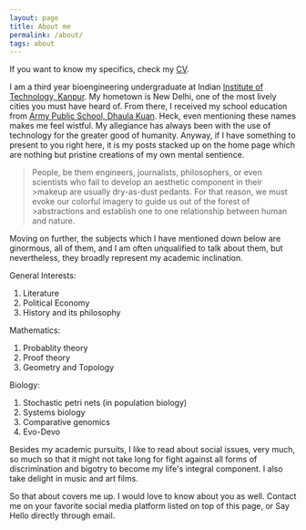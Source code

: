 ```yaml
---
layout: page
title: About me
permalink: /about/
tags: about
---
```


If you want to know my specifics, check my [CV][cv].

I am a third year bioengineering undergraduate at Indian [Institute of Technology, Kanpur][iitk]. My hometown is New Delhi, one of the most lively cities you must have heard of. From there, I received my school education from [Army Public School, Dhaula Kuan][aps]. Heck, even mentioning these names makes me feel wistful. My allegiance has always been with the use of technology for the greater good of humanity. Anyway, if I have something to present to you right here, it is my posts stacked up on the home page which are nothing but pristine creations of my own mental sentience. 

>People, be them engineers, journalists, philosophers, or even scientists who fail to develop an aesthetic component in their >makeup are usually dry-as-dust pedants. For that reason, we must evoke our colorful imagery to guide us out of the forest of >abstractions and establish one to one relationship between human and nature. 

Moving on further, the subjects which I have mentioned down below are ginormous, all of them, and I am often unqualified to talk about them, but nevertheless, they broadly represent my academic inclination.

General Interests:

1. Literature
2. Political Economy
3. History and its philosophy


Mathematics:

1. Probablity theory
2. Proof theory
3. Geometry and Topology


Biology:

1. Stochastic petri nets (in population biology)
2. Systems biology
4. Comparative genomics
6. Evo-Devo

Besides my academic pursuits, I like to read about social issues, very much, so much so that it might not take long for fight against all forms of discrimination and bigotry to become my life's integral component. I also take delight in music and art films.

So that about covers me up. I would love to know about you as well. 
Contact me on your favorite social media platform listed on top of this page, or Say Hello directly through email.

[aps]: http://apsdk.com
[iitk]: http://iitk.ac.in
[cv]: http://home.iitk.ac.in/~akshaybt
